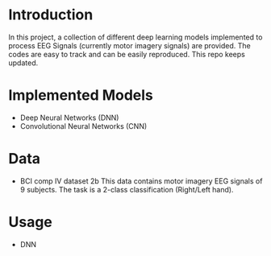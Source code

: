 # Introduction
In this project, a collection of different deep learning models implemented to process EEG Signals (currently motor imagery signals) are provided. The codes are easy to track and can be easily reproduced. This repo keeps updated.
# Implemented Models
* Deep Neural Networks (DNN)
* Convolutional Neural Networks (CNN)
# Data
* BCI comp IV dataset 2b
This data contains motor imagery EEG signals of 9 subjects. The task is a 2-class classification (Right/Left hand). 
# Usage
* DNN
